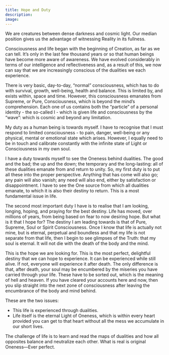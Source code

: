 ```yaml
---
title: Hope and Duty
description:
image:
---
```


<div class="callout6">
We are creatures between dense darkness and cosmic light. Our median position gives us the advantage of witnessing Reality in its fullness.
</div>

Consciousness and life began with the beginning of Creation, as far as we can tell. It’s only in the last few thousand years or so that human beings have become more aware of awareness. We have evolved considerably in terms of our intelligence and reflectiveness and, as a result of this, we now can say that we are increasingly conscious of the dualities we each experience. 

There is very basic, day-to-day, “normal” consciousness, which has to do with survival, growth, well-being, health and balance. This is limited by, and exists within, space and time. However, this consciousness emanates from Supreme, or Pure, Consciousness, which is beyond the mind’s comprehension. Each one of us contains both the “particle” of a personal identity - the so-called I - which is given life and consciousness by the “wave”: which is cosmic and beyond any limitation.

My duty as a human being is towards myself. I have to recognise that I must respond to limited consciousness - to pain, danger, well-being or any physical, mental or emotional state which arises. However, I equally need to be in touch and calibrate constantly with the infinite state of Light or Consciousness in my own soul. 

I have a duty towards myself to see the Oneness behind dualities. The good and the bad; the up and the down; the temporary and the long-lasting: all of these dualities emanate from and return to unity. So, my first duty is to put all these into the proper perspective. Anything that has come will also go; any pain will also vanish; any need will also end, either by satisfaction or disappointment. I have to see the One source from which all dualities emanate, to which it is also their destiny to return. This is a most fundamental issue in life.

The second most important duty I have is to realise that I am looking, longing, hoping, and praying for the best destiny. Life has moved, over millions of years, from being based on fear to now desiring hope. But what is it that I hope for? The destiny I am leading towards is that of Pure, Supreme, Soul or Spirit Consciousness. Once I know that life is actually not mine, but is eternal, perpetual and boundless and that my life is not separate from that life, then I begin to see glimpses of the Truth: that my soul is eternal. It will not die with the death of the body and the mind.

This is the hope we are looking for. This is the most perfect, delightful destiny that we can hope to experience. It can be experienced while still alive. If not, everyone will experience it after death. The only difference is that, after death, your soul may be encumbered by the miseries you have carried through your life. These have to be sorted out, which is the meaning of hell and heaven. If you have cleared your accounts here and now, then you slip straight into the next zone of consciousness after leaving the encumbrance of the body and mind behind. 

These are the two issues:

- This life is experienced through dualities.
- Life itself is the eternal Light of Oneness, which is within every heart provided you can get to that heart without all the mess we accumulate in our short lives.

<div class="callout6">
The challenge of life is to learn and read the maps of dualities and how all opposites balance and neutralize each other. What is real is original Oneness—Ever perfect.     
</div>